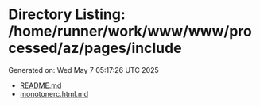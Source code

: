 # Directory Listing: /home/runner/work/www/www/processed/az/pages/include
Generated on: Wed May  7 05:17:26 UTC 2025

- [README.md](README.md)
- [monotonerc.html.md](monotonerc.html.md)
